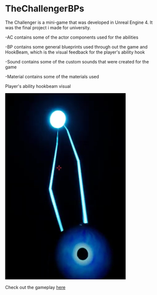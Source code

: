 # TheChallengerBPs

The Challenger is a mini-game that was developed in Unreal Engine 4. It was the final project i made for university.


  -AC contains some of the actor components used for the abilities

  -BP contains some general blueprints used through out the game and HookBeam, which is the visual feedback for the player's ability hook

  -Sound contains some of the custom sounds that were created for the game 

  -Material contains some of the materials used



Player's ability hookbeam visual

![HookBeam Effect](https://github.com/panserzap/TheChallengerBPs/blob/main/Images/HookVisual.png)


Check out the gameplay [here](https://www.youtube.com/watch?v=1zCHFaE3ikQ&list=PLUQIQs8DG8TDBzpVltVjJB_lAwgiM4LLl&ab_channel=%CE%A0%CE%91%CE%9D%CE%91%CE%93%CE%99%CE%A9%CE%A4%CE%97%CE%A3%CE%96%CE%91%CE%A0%CE%91%CE%A1%CE%91%CE%A3)

